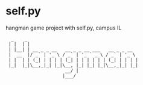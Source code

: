 # self.py
 
hangman game project with self.py, campus IL

      _    _                                         
     | |  | |                                        
     | |__| | __ _ _ __   __ _ _ __ ___   __ _ _ __  
     |  __  |/ _` | '_ \ / _` | '_ ` _ \ / _` | '_ \ 
     | |  | | (_| | | | | (_| | | | | | | (_| | | | |
     |_|  |_|\__,_|_| |_|\__, |_| |_| |_|\__,_|_| |_|
                          __/ |                      
                         |___/
